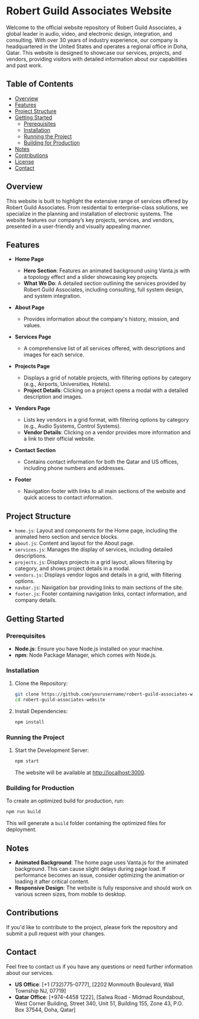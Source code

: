 
# Robert Guild Associates Website

Welcome to the official website repository of Robert Guild Associates, a global leader in audio, video, and electronic design, integration, and consulting. With over 30 years of industry experience, our company is headquartered in the United States and operates a regional office in Doha, Qatar. This website is designed to showcase our services, projects, and vendors, providing visitors with detailed information about our capabilities and past work.

## Table of Contents

- [Overview](#overview)
- [Features](#features)
- [Project Structure](#project-structure)
- [Getting Started](#getting-started)
  - [Prerequisites](#prerequisites)
  - [Installation](#installation)
  - [Running the Project](#running-the-project)
  - [Building for Production](#building-for-production)
- [Notes](#notes)
- [Contributions](#contributions)
- [License](#license)
- [Contact](#contact)

## Overview

This website is built to highlight the extensive range of services offered by Robert Guild Associates. From residential to enterprise-class solutions, we specialize in the planning and installation of electronic systems. The website features our company’s key projects, services, and vendors, presented in a user-friendly and visually appealing manner.

## Features

- **Home Page**
  - **Hero Section**: Features an animated background using Vanta.js with a topology effect and a slider showcasing key projects.
  - **What We Do**: A detailed section outlining the services provided by Robert Guild Associates, including consulting, full system design, and system integration.

- **About Page**
  - Provides information about the company's history, mission, and values.

- **Services Page**
  - A comprehensive list of all services offered, with descriptions and images for each service.

- **Projects Page**
  - Displays a grid of notable projects, with filtering options by category (e.g., Airports, Universities, Hotels).
  - **Project Details**: Clicking on a project opens a modal with a detailed description and images.

- **Vendors Page**
  - Lists key vendors in a grid format, with filtering options by category (e.g., Audio Systems, Control Systems).
  - **Vendor Details**: Clicking on a vendor provides more information and a link to their official website.

- **Contact Section**
  - Contains contact information for both the Qatar and US offices, including phone numbers and addresses.

- **Footer**
  - Navigation footer with links to all main sections of the website and quick access to contact information.

## Project Structure

- `home.js`: Layout and components for the Home page, including the animated hero section and service blocks.
- `about.js`: Content and layout for the About page.
- `services.js`: Manages the display of services, including detailed descriptions.
- `projects.js`: Displays projects in a grid layout, allows filtering by category, and shows project details in a modal.
- `vendors.js`: Displays vendor logos and details in a grid, with filtering options.
- `navbar.js`: Navigation bar providing links to main sections of the site.
- `footer.js`: Footer containing navigation links, contact information, and company details.

## Getting Started

### Prerequisites

- **Node.js**: Ensure you have Node.js installed on your machine.
- **npm**: Node Package Manager, which comes with Node.js.

### Installation

1. Clone the Repository:
   ```bash
   git clone https://github.com/yourusername/robert-guild-associates-website.git
   cd robert-guild-associates-website
   ```

2. Install Dependencies:
   ```bash
   npm install
   ```

### Running the Project

1. Start the Development Server:
   ```bash
   npm start
   ```
   The website will be available at [http://localhost:3000](http://localhost:3000).

### Building for Production

To create an optimized build for production, run:
```bash
npm run build
```
This will generate a `build` folder containing the optimized files for deployment.

## Notes

- **Animated Background**: The home page uses Vanta.js for the animated background. This can cause slight delays during page load. If performance becomes an issue, consider optimizing the animation or loading it after critical content.
- **Responsive Design**: The website is fully responsive and should work on various screen sizes, from mobile to desktop.

## Contributions

If you'd like to contribute to the project, please fork the repository and submit a pull request with your changes.

## Contact

Feel free to contact us if you have any questions or need further information about our services.

- **US Office**: [+1 (732)775-0777], [2202 Monmouth Boulevard, Wall Township NJ, 07719]
- **Qatar Office**: [+974-4458 1222], [Salwa Road - Midmad Roundabout, West Corner Building, Street 340, Unit 51, Building 155, Zone 43, P.O. Box 37544, Doha, Qatar]
